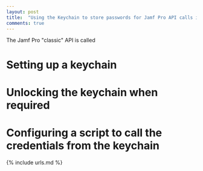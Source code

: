 ```yaml
---
layout: post
title:  "Using the Keychain to store passwords for Jamf Pro API calls in bash scripts"
comments: true
---
```


The Jamf Pro "classic" API is called

# Setting up a keychain


# Unlocking the keychain when required


# Configuring a script to call the credentials from the keychain



{% include urls.md %}
